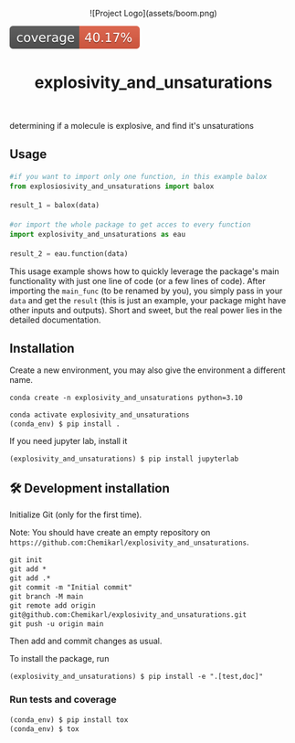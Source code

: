<p align="center">
![Project Logo](assets/boom.png)

![Coverage Status](assets/coverage-badge.svg)

<h1 align="center">
explosivity_and_unsaturations
</h1>

<br>


determining if a molecule is explosive, and find it's unsaturations

##  Usage

```python
#if you want to import only one function, in this example balox
from explosiosivity_and_unsaturations import balox

result_1 = balox(data)

#or import the whole package to get acces to every function
import explosivity_and_unsaturations as eau

result_2 = eau.function(data)
```

This usage example shows how to quickly leverage the package's main functionality with just one line of code (or a few lines of code). 
After importing the `main_func` (to be renamed by you), you simply pass in your `data` and get the `result` (this is just an example, your package might have other inputs and outputs). 
Short and sweet, but the real power lies in the detailed documentation.

## Installation

Create a new environment, you may also give the environment a different name. 

```
conda create -n explosivity_and_unsaturations python=3.10 
```

```
conda activate explosivity_and_unsaturations
(conda_env) $ pip install .
```

If you need jupyter lab, install it 

```
(explosivity_and_unsaturations) $ pip install jupyterlab
```


## 🛠️ Development installation

Initialize Git (only for the first time). 

Note: You should have create an empty repository on `https://github.com:Chemikarl/explosivity_and_unsaturations`.

```
git init
git add * 
git add .*
git commit -m "Initial commit" 
git branch -M main
git remote add origin git@github.com:Chemikarl/explosivity_and_unsaturations.git 
git push -u origin main
```

Then add and commit changes as usual. 

To install the package, run

```
(explosivity_and_unsaturations) $ pip install -e ".[test,doc]"
```

### Run tests and coverage

```
(conda_env) $ pip install tox
(conda_env) $ tox
```




